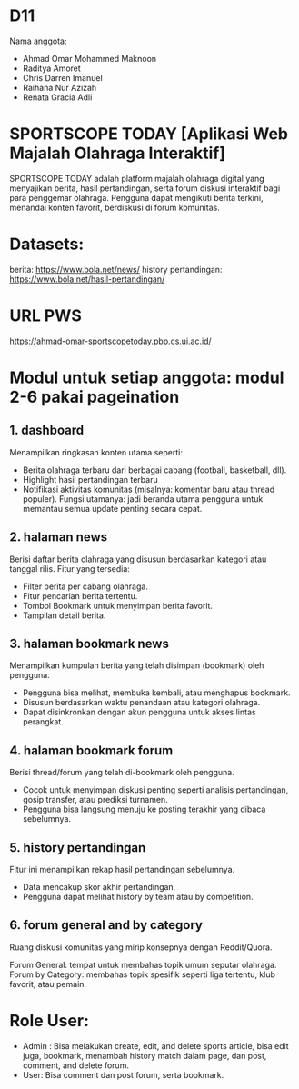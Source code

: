 # D11
Nama anggota:
- Ahmad Omar Mohammed Maknoon
- Raditya Amoret
- Chris Darren Imanuel
- Raihana Nur Azizah
- Renata Gracia Adli


# SPORTSCOPE TODAY [Aplikasi Web Majalah Olahraga Interaktif]
SPORTSCOPE TODAY adalah platform majalah olahraga digital yang menyajikan berita, hasil pertandingan, serta forum diskusi interaktif bagi para penggemar olahraga. Pengguna dapat mengikuti berita terkini, menandai konten favorit, berdiskusi di forum komunitas.


# Datasets:
berita: https://www.bola.net/news/
history pertandingan: https://www.bola.net/hasil-pertandingan/


# URL PWS
https://ahmad-omar-sportscopetoday.pbp.cs.ui.ac.id/

# Modul untuk setiap anggota: modul 2-6 pakai pageination
## 1. dashboard
Menampilkan ringkasan konten utama seperti:
- Berita olahraga terbaru dari berbagai cabang (football, basketball, dll).
- Highlight hasil pertandingan terbaru
- Notifikasi aktivitas komunitas (misalnya: komentar baru atau thread populer).
Fungsi utamanya: jadi beranda utama pengguna untuk memantau semua update penting secara cepat.

## 2. halaman news 
Berisi daftar berita olahraga yang disusun berdasarkan kategori atau tanggal rilis.
Fitur yang tersedia:
- Filter berita per cabang olahraga.
- Fitur pencarian berita tertentu.
- Tombol Bookmark untuk menyimpan berita favorit.
- Tampilan detail berita.

## 3. halaman bookmark news
Menampilkan kumpulan berita yang telah disimpan (bookmark) oleh pengguna.
- Pengguna bisa melihat, membuka kembali, atau menghapus bookmark.
- Disusun berdasarkan waktu penandaan atau kategori olahraga.
- Dapat disinkronkan dengan akun pengguna untuk akses lintas perangkat.

## 4. halaman bookmark forum
Berisi thread/forum yang telah di-bookmark oleh pengguna.
- Cocok untuk menyimpan diskusi penting seperti analisis pertandingan, gosip transfer, atau prediksi turnamen.
- Pengguna bisa langsung menuju ke posting terakhir yang dibaca sebelumnya.

## 5. history pertandingan
Fitur ini menampilkan rekap hasil pertandingan sebelumnya.
- Data mencakup skor akhir pertandingan.
- Pengguna dapat melihat history by team atau by competition.

## 6. forum general and by category
Ruang diskusi komunitas yang mirip konsepnya dengan Reddit/Quora.

Forum General: tempat untuk membahas topik umum seputar olahraga.
Forum by Category: membahas topik spesifik seperti liga tertentu, klub favorit, atau pemain.

# Role User: 
- Admin : Bisa melakukan create, edit, and delete sports article, bisa edit juga, bookmark, menambah history match dalam page, dan post, comment, and delete forum.
- User: Bisa comment dan post forum, serta bookmark.




